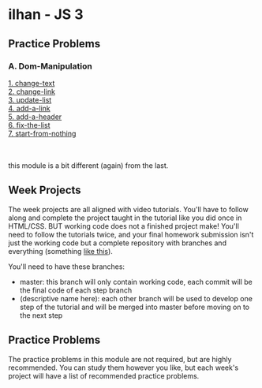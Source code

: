 # ilhan - JS 3

## Practice Problems
### A. Dom-Manipulation
[1. change-text](./dom-manipulation/exercises/1-change-text.html)<br>
[2. change-link](./dom-manipulation/exercises/2-chage-link.html)<br>
[3. update-list](./dom-manipulation/exercises/3-update-list.html)<br>
[4. add-a-link](./dom-manipulation/exercises/4-add-a-link.html)<br>
[5. add-a-header](./dom-manipulation/exercises/5-add-a-header.html)<br>
[6. fix-the-list](./dom-manipulation/exercises/6-fix-the-list.html)<br>
[7. start-from-nothing](./dom-manipulation/exercises/7-start-from-nothing.html)<br>
<br>
<br>

this module is a bit different (again) from the last.

## Week Projects

The week projects are all aligned with video tutorials.  You'll have to follow along and complete the project taught in the tutorial like you did once in HTML/CSS.  BUT  working code does not a finished project make!  You'll need to follow the tutorials twice, and your final homework submission isn't just the working code but a complete repository with branches and everything (something [like this](https://github.com/HackYourFutureBelgium/built-with-branches/)).

You'll need to have these branches:
* master: this branch will only contain working code, each commit will be the final code of each step branch
* (descriptive name here): each other branch will be used to develop one step of the tutorial and will be merged into master before moving on to the next step


## Practice Problems

The practice problems in this module are not required, but are highly recommended.  You can study them however you like, but each week's project will have a list of recommended practice problems.
